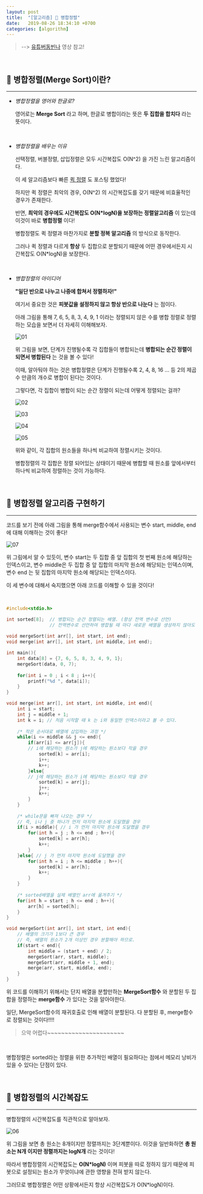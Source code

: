 ```yaml
---
layout: post
title:  "[알고리즘] 🔗 병합정렬"
date:   2019-08-26 18:34:10 +0700
categories: [algorithm]
---
```


> --> [유튜버동빈나](https://www.youtube.com/watch?v=ctkuGoJPmAE&list=PLRx0vPvlEmdDHxCvAQS1_6XV4deOwfVrz&index=8) 영상 참고!

<br>

## ️️🔗 병합정렬(Merge Sort)이란?
---
- _병합정렬을 영어와 한글로?_

	영어로는 __Merge Sort__ 라고 하며, 한글로 병합이라는 뜻은 __두 집합을 합치다__ 라는 뜻이다.

	<br>

- _병합정렬을 배우는 이유_

	선택정렬, 버블정렬, 삽입정렬은 모두 시간복잡도 O(N^2) 을 가진 느린 알고리즘이다. 

	이 세 알고리즘보다 빠른 [퀵 정렬](https://choheeis.github.io/c++/2019/08/23/%ED%80%B5%EC%A0%95%EB%A0%AC.html) 도 포스팅 했었다!

	하지만 퀵 정렬은 최악의 경우, O(N^2) 의 시간복잡도를 갖기 때문에 비효율적인 경우가 존재한다.

	반면, __최악의 경우에도 시간복잡도 O(N*logN)을 보장하는 정렬알고리즘__ 이 있는데 이것이 바로 __병합정렬__ 이다!

	병합정렬도 퀵 정렬과 마찬가지로 __분할 정복 알고리즘__ 의 방식으로 동작한다.
	
	그러나 퀵 정렬과 다르게 __항상__ 두 집합으로 분할되기 때문에 어떤 경우에서든지 시간복잡도 O(N*logN)을 보장한다.

	<br>

- _병합정렬의 아이디어_

	__"일단 반으로 나누고 나중에 합쳐서 정렬하자!"__ 

	여기서 중요한 것은 __피봇값을 설정하지 않고 항상 반으로 나눈다__ 는 점이다.

	아래 그림을 통해 7, 6, 5, 8, 3, 4, 9, 1 이라는 정렬되지 않은 수를 병합 정렬로 정렬하는 모습을 보면서 더 자세히 이해해보자.

	![01](https://user-images.githubusercontent.com/31889335/63750276-2332a400-c8e8-11e9-9576-f231e9d9c95c.PNG)

	위 그림을 보면, 단계가 진행될수록 각 집합들이 병합되는데 __병합되는 순간 정렬이 되면서 병합된다__ 는 것을 볼 수 있다!

	이때, 알아둬야 하는 것은 병합정렬은 단계가 진행될수록 2, 4, 8, 16 ... 등 2의 제곱수 만큼의 개수로 병합이 된다는 것이다.

	그렇다면, 각 집합이 병합이 되는 순간 정렬이 되는데 어떻게 정렬되는 걸까?

	![02](https://user-images.githubusercontent.com/31889335/63751635-b967c980-c8ea-11e9-9d6e-9ba7c5c9764b.PNG)

	![03](https://user-images.githubusercontent.com/31889335/63751636-ba006000-c8ea-11e9-9e6e-94ad1437915c.PNG)

	![04](https://user-images.githubusercontent.com/31889335/63751637-ba006000-c8ea-11e9-958d-4d20a70ef3fa.PNG)

	![05](https://user-images.githubusercontent.com/31889335/63751639-ba006000-c8ea-11e9-85fc-33a2e3bbe719.PNG)

	위와 같이, 각 집합의 원소들을 하나씩 비교하여 정렬시키는 것이다.

	병합정렬의 각 집합은 정렬 되어있는 상태이기 때문에 병합할 때 원소를 앞에서부터 하나씩 비교하여 정렬하는 것이 가능하다.

	<br>
## 🔗 병합정렬 알고리즘 구현하기
---

코드를 보기 전에 아래 그림을 통해 merge함수에서 사용되는 변수 start, middle, end에 대해 이해하는 것이 좋다!

![07](https://user-images.githubusercontent.com/31889335/63754719-4f522300-c8f0-11e9-9b4b-ff52dcafb556.PNG)

위 그림에서 알 수 있듯이, 변수 start는 두 집합 중 앞 집합의 첫 번째 원소에 해당하는 인덱스이고, 변수 middle은 두 집합 중 앞 집합의 마지막 원소에 해당되는 인덱스이며, 변수 end 는 뒷 집합의 마지막 원소에 해당되는 인덱스이다.

이 세 변수에 대해서 숙지했으면 아래 코드를 이해할 수 있을 것이다!

<br>

~~~c
#include<stdio.h>

int sorted[8];  // 병합되는 순간 정렬되는 배열. (항상 전역 변수로 선언)
				// 전역변수로 선언하여 병합될 때 마다 새로운 배열을 생성하지 않아도 됨. 
	
void mergeSort(int arr[], int start, int end);
void merge(int arr[], int start, int middle, int end);		

int main(){
	int data[8] = {7, 6, 5, 8, 3, 4, 9, 1};
	mergeSort(data, 0, 7);
	
	for(int i = 0 ; i < 8 ; i++){
		printf("%d ", data[i]);
	}
}

void merge(int arr[], int start, int middle, int end){ 
	int i = start;
	int j = middle + 1;
	int k = i; // 처음 시작할 때 k 는 i와 동일한 인덱스이라고 볼 수 있다.
	 
	/* 작은 순서대로 배열에 삽입하는 과정 */
	while(i <= middle && j <= end){
		if(arr[i] <= arr[j]){
		// i에 해당하는 원소가 j에 해당하는 원소보다 작을 경우  
			sorted[k] = arr[i];
			i++;
			k++;
		}else{
		// j에 해당하는 원소가 i에 해당하는 원소보다 작을 경우  	
			sorted[k] = arr[j];
			j++;
			k++;
		}
	}
	
	/* while문을 빠져 나오는 경우 */
	// 즉, i나 j 중 하나가 먼저 마지막 원소에 도달했을 경우 
	if(i > middle){ // i 가 먼저 마지막 원소에 도달했을 경우 
		for(int h = j ; h <= end ; h++){
			sorted[k] = arr[h];
			k++;
		}
	}else{ // j 가 먼저 마지막 원소에 도달했을 경우 
		for(int h = i ; h <= middle ; h++){
			sorted[k] = arr[h];
			k++;
		}
	}
	
	/* sorted배열을 실제 배열인 arr에 옮겨주기 */
	for(int h = start ; h <= end ; h++){
		arr[h] = sorted[h];
	}
}	

void mergeSort(int arr[], int start, int end){
	// 배열의 크기가 1보다 큰 경우 
	// 즉, 배열의 원소가 2개 이상인 경우 분할해야 하므로. 
	if(start < end){
		int middle = (start + end) / 2;
		mergeSort(arr, start, middle);
		mergeSort(arr, middle + 1, end);
		merge(arr, start, middle, end);
	}
}
~~~

위 코드를 이해하기 위해서는 단지 배열을 분할만하는 __MergeSort함수__ 와 분할된 두 집합을 정렬하는 __merge함수__ 가 있다는 것을 알아야한다.

일단, MergeSort함수의 재귀호출로 인해 배열이 분할된다. 다 분할된 후, merge함수로 정렬되는 것이다!!!!

> 으악 어렵다~~~~~~~~~~~~~~~~~~~~~~

<br>

병합정렬은 sorted라는 정렬을 위한 추가적인 배열이 필요하다는 점에서 메모리 낭비가 있을 수 있다는 단점이 있다.

<br>

## 🔗 병합정렬의 시간복잡도
---

병합정렬의 시간복잡도를 직관적으로 알아보자.

![06](https://user-images.githubusercontent.com/31889335/63752902-00ef5500-c8ed-11e9-8aed-36e6829ab25c.PNG)

위 그림을 보면 총 원소는 8개이지만 정렬까지는 3단계뿐이다. 이것을 일반화하면 __총 원소는 N개 이지만 정렬까지는 logN개__ 라는 것이다!

따라서 병합정렬의 시간복잡도는 __O(N*logN)__ 이며 피봇을 따로 정하지 않기 때문에 피봇으로 설정되는 원소가 무엇이냐에 관한 영향을 전혀 받지 않는다.

그러므로 병합정렬은 어떤 상황에서든지 항상 시간복잡도가 O(N*logN)이다.

<br>

